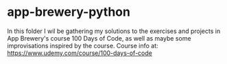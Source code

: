 # app-brewery-python

In this folder I wil be gathering my solutions to the exercises and projects in App Brewery's course 100 Days of Code, as well as maybe some improvisations inspired by the course.
Course info at: https://www.udemy.com/course/100-days-of-code
